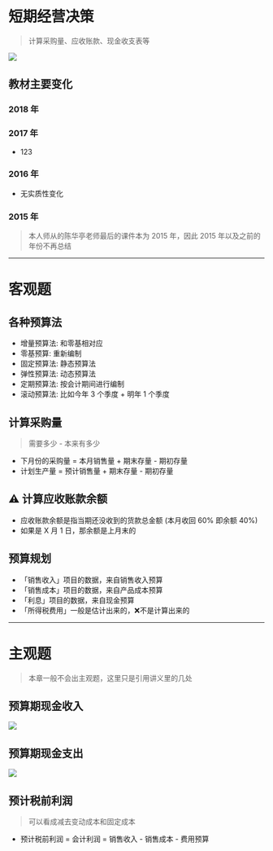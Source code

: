 # 短期经营决策
> 计算采购量、应收账款、现金收支表等

![][image-1]

## 教材主要变化
### 2018 年
### 2017 年
- 123
### 2016 年
- 无实质性变化
### 2015 年
> 本人师从的陈华亭老师最后的课件本为 2015 年，因此 2015 年以及之前的年份不再总结

---- 
# 客观题
## 各种预算法
- 增量预算法: 和零基相对应
- 零基预算: 重新编制
- 固定预算法: 静态预算法
- 弹性预算法: 动态预算法
- 定期预算法: 按会计期间进行编制
- 滚动预算法: 比如今年 3 个季度 + 明年 1 个季度

## 计算采购量
> 需要多少 - 本来有多少
- 下月份的采购量 = 本月销售量 + 期末存量 - 期初存量
- 计划生产量 = 预计销售量 + 期末存量 - 期初存量

## ⚠️ 计算应收账款余额
- 应收账款余额是指当期还没收到的货款总金额 (本月收回 60% 即余额 40%)
- 如果是 X 月 1 日，那余额是上月末的

## 预算规划
- 「销售收入」项目的数据，来自销售收入预算
- 「销售成本」项目的数据，来自产品成本预算
- 「利息」项目的数据，来自现金预算
- 「所得税费用」一般是估计出来的，❌不是计算出来的

---- 
# 主观题
> 本章一般不会出主观题，这里只是引用讲义里的几处

## 预算期现金收入  
![][image-2]

## 预算期现金支出
![][image-3]

## 预计税前利润
> 可以看成减去变动成本和固定成本
- 预计税前利润 = 会计利润 = 销售收入 - 销售成本 - 费用预算

[image-1]:	https://ws4.sinaimg.cn/large/006tNc79gy1fq311nkro0j30dl06gtad.jpg
[image-2]:	https://ws4.sinaimg.cn/large/006tNbRwgy1fq30kpurxij31ak0meae4.jpg
[image-3]:	https://ws1.sinaimg.cn/large/006tNc79ly1fq30pci1dij31aw0ucn2y.jpg
